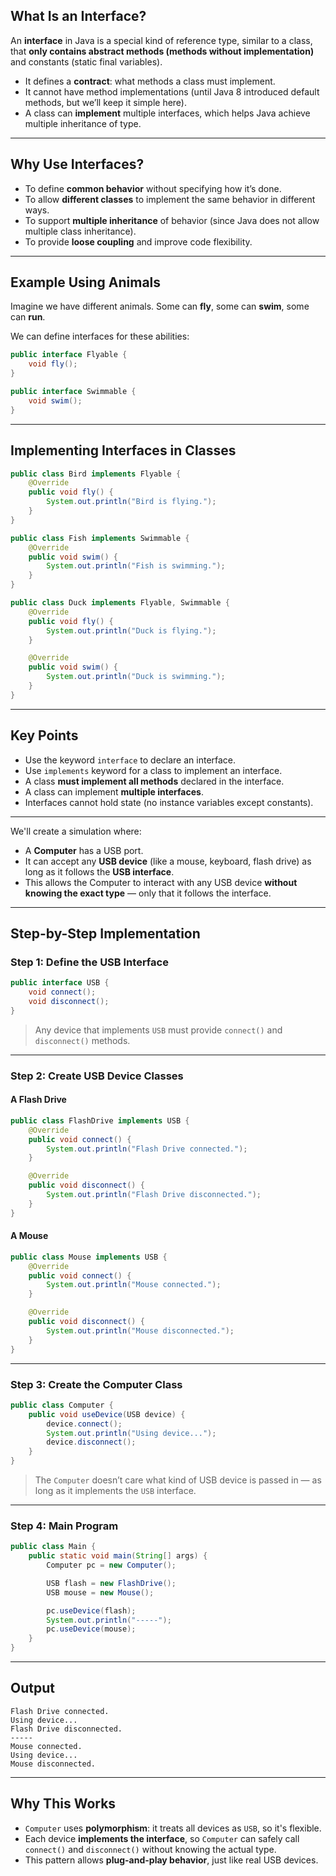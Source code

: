 ## What Is an Interface?

An **interface** in Java is a special kind of reference type, similar to a class, that **only contains abstract methods (methods without implementation)** and constants (static final variables).

* It defines a **contract**: what methods a class must implement.
* It cannot have method implementations (until Java 8 introduced default methods, but we’ll keep it simple here).
* A class can **implement** multiple interfaces, which helps Java achieve multiple inheritance of type.

---

## Why Use Interfaces?

* To define **common behavior** without specifying how it’s done.
* To allow **different classes** to implement the same behavior in different ways.
* To support **multiple inheritance** of behavior (since Java does not allow multiple class inheritance).
* To provide **loose coupling** and improve code flexibility.

---

## Example Using Animals

Imagine we have different animals. Some can **fly**, some can **swim**, some can **run**.

We can define interfaces for these abilities:

```java
public interface Flyable {
    void fly();
}

public interface Swimmable {
    void swim();
}
```

---

## Implementing Interfaces in Classes

```java
public class Bird implements Flyable {
    @Override
    public void fly() {
        System.out.println("Bird is flying.");
    }
}

public class Fish implements Swimmable {
    @Override
    public void swim() {
        System.out.println("Fish is swimming.");
    }
}

public class Duck implements Flyable, Swimmable {
    @Override
    public void fly() {
        System.out.println("Duck is flying.");
    }

    @Override
    public void swim() {
        System.out.println("Duck is swimming.");
    }
}
```

---

## Key Points

* Use the keyword `interface` to declare an interface.
* Use `implements` keyword for a class to implement an interface.
* A class **must implement all methods** declared in the interface.
* A class can implement **multiple interfaces**.
* Interfaces cannot hold state (no instance variables except constants).

---
We'll create a simulation where:

* A **Computer** has a USB port.
* It can accept any **USB device** (like a mouse, keyboard, flash drive) as long as it follows the **USB interface**.
* This allows the Computer to interact with any USB device **without knowing the exact type** — only that it follows the interface.

---

## Step-by-Step Implementation

### Step 1: Define the USB Interface

```java
public interface USB {
    void connect();
    void disconnect();
}
```

> Any device that implements `USB` must provide `connect()` and `disconnect()` methods.

---

### Step 2: Create USB Device Classes

#### A Flash Drive

```java
public class FlashDrive implements USB {
    @Override
    public void connect() {
        System.out.println("Flash Drive connected.");
    }

    @Override
    public void disconnect() {
        System.out.println("Flash Drive disconnected.");
    }
}
```

#### A Mouse

```java
public class Mouse implements USB {
    @Override
    public void connect() {
        System.out.println("Mouse connected.");
    }

    @Override
    public void disconnect() {
        System.out.println("Mouse disconnected.");
    }
}
```

---

### Step 3: Create the Computer Class

```java
public class Computer {
    public void useDevice(USB device) {
        device.connect();
        System.out.println("Using device...");
        device.disconnect();
    }
}
```

> The `Computer` doesn’t care what kind of USB device is passed in — as long as it implements the `USB` interface.

---

### Step 4: Main Program

```java
public class Main {
    public static void main(String[] args) {
        Computer pc = new Computer();

        USB flash = new FlashDrive();
        USB mouse = new Mouse();

        pc.useDevice(flash);
        System.out.println("-----");
        pc.useDevice(mouse);
    }
}
```

---

## Output

```
Flash Drive connected.
Using device...
Flash Drive disconnected.
-----
Mouse connected.
Using device...
Mouse disconnected.
```

---

## Why This Works

* `Computer` uses **polymorphism**: it treats all devices as `USB`, so it's flexible.
* Each device **implements the interface**, so `Computer` can safely call `connect()` and `disconnect()` without knowing the actual type.
* This pattern allows **plug-and-play behavior**, just like real USB devices.

